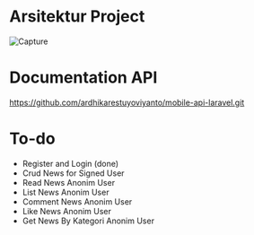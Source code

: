# Arsitektur Project
![Capture](https://user-images.githubusercontent.com/61740978/170324122-d59f50a0-79fa-4f6b-af6a-32dd4865476f.PNG)

# Documentation API 
https://github.com/ardhikarestuyoviyanto/mobile-api-laravel.git 

# To-do
- Register and Login (done)
- Crud News for Signed User 
- Read News Anonim User
- List News Anonim User
- Comment News Anonim User
- Like News Anonim User
- Get News By Kategori Anonim User
